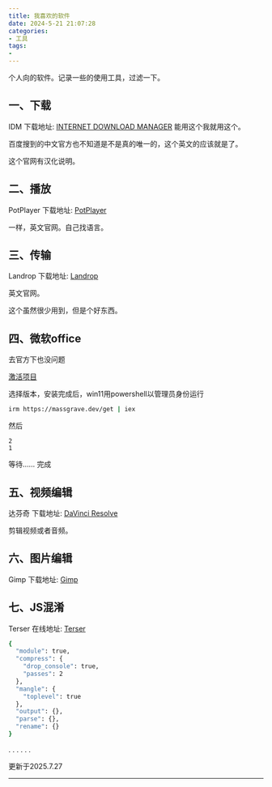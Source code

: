```yaml
---
title: 我喜欢的软件
date: 2024-5-21 21:07:28
categories: 
- 工具
tags:
- 
---
```


个人向的软件。记录一些的使用工具，过滤一下。

一、下载
---
IDM
下载地址: [INTERNET DOWNLOAD MANAGER](https://www.internetdownloadmanager.com/)
能用这个我就用这个。

百度搜到的中文官方也不知道是不是真的唯一的，这个英文的应该就是了。

这个官网有汉化说明。

二、播放
---
PotPlayer
下载地址: [PotPlayer](https://potplayer.tv/)

一样，英文官网。自己找语言。

三、传输
---
Landrop
下载地址: [Landrop](https://landrop.app/)

英文官网。

这个虽然很少用到，但是个好东西。

四、微软office
---

去官方下也没问题

[激活项目](https://massgrave.dev/genuine-installation-media.html)

选择版本，安装完成后，win11用powershell以管理员身份运行
```bash
irm https://massgrave.dev/get | iex
```
然后
```
2
1
```
等待……
完成

五、视频编辑
---
达芬奇
下载地址: [DaVinci Resolve](https://www.blackmagicdesign.com/products/davinciresolve)

剪辑视频或者音频。

六、图片编辑
---
Gimp
下载地址: [Gimp](https://www.gimp.org)

七、JS混淆
---
Terser
在线地址: [Terser](https://terser.org/)

```bash
{
  "module": true,
  "compress": {
    "drop_console": true,
    "passes": 2
  },
  "mangle": {
    "toplevel": true
  },
  "output": {},
  "parse": {},
  "rename": {}
}
```

.
.
.
.
.
.

更新于2025.7.27

---

